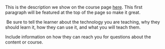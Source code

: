 This is the description we show on the course page [here](https://lab.github.com/ARadyna73/mathematical-methods-in-solid-mechanics). This first paragraph will be featured at the top of the page so make it great.
​

​
Be sure to tell the learner about the technology you are teaching, why they should learn it, how they can use it, and what you will teach them.
​


Include information on how they can reach you for questions about the content or course. 